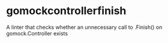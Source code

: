 # gomockcontrollerfinish
A linter that checks whether an unnecessary call to .Finish() on gomock.Controller exists
